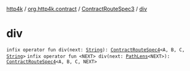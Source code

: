 [http4k](../../index.md) / [org.http4k.contract](../index.md) / [ContractRouteSpec3](index.md) / [div](./div.md)

# div

`infix operator fun div(next: `[`String`](https://kotlinlang.org/api/latest/jvm/stdlib/kotlin/-string/index.html)`): `[`ContractRouteSpec4`](../-contract-route-spec4/index.md)`<A, B, C, `[`String`](https://kotlinlang.org/api/latest/jvm/stdlib/kotlin/-string/index.html)`>`
`infix operator fun <NEXT> div(next: `[`PathLens`](../../org.http4k.lens/-path-lens/index.md)`<NEXT>): `[`ContractRouteSpec4`](../-contract-route-spec4/index.md)`<A, B, C, NEXT>`
